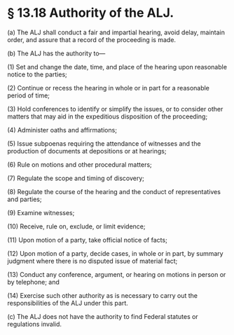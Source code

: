 # § 13.18   Authority of the ALJ.

(a) The ALJ shall conduct a fair and impartial hearing, avoid delay, maintain order, and assure that a record of the proceeding is made.


(b) The ALJ has the authority to—


(1) Set and change the date, time, and place of the hearing upon reasonable notice to the parties;


(2) Continue or recess the hearing in whole or in part for a reasonable period of time;


(3) Hold conferences to identify or simplify the issues, or to consider other matters that may aid in the expeditious disposition of the proceeding;


(4) Administer oaths and affirmations;


(5) Issue subpoenas requiring the attendance of witnesses and the production of documents at depositions or at hearings;


(6) Rule on motions and other procedural matters;


(7) Regulate the scope and timing of discovery;


(8) Regulate the course of the hearing and the conduct of representatives and parties;


(9) Examine witnesses;


(10) Receive, rule on, exclude, or limit evidence;


(11) Upon motion of a party, take official notice of facts;


(12) Upon motion of a party, decide cases, in whole or in part, by summary judgment where there is no disputed issue of material fact;


(13) Conduct any conference, argument, or hearing on motions in person or by telephone; and


(14) Exercise such other authority as is necessary to carry out the responsibilities of the ALJ under this part.


(c) The ALJ does not have the authority to find Federal statutes or regulations invalid.




